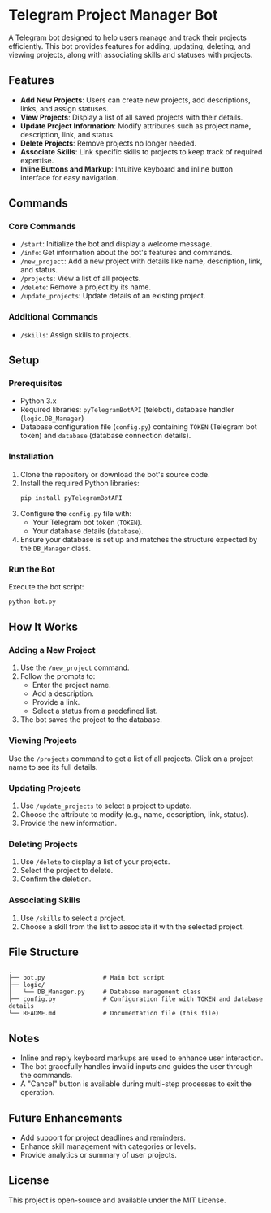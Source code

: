 # Telegram Project Manager Bot

A Telegram bot designed to help users manage and track their projects efficiently. This bot provides features for adding, updating, deleting, and viewing projects, along with associating skills and statuses with projects.

## Features

- **Add New Projects**: Users can create new projects, add descriptions, links, and assign statuses.
- **View Projects**: Display a list of all saved projects with their details.
- **Update Project Information**: Modify attributes such as project name, description, link, and status.
- **Delete Projects**: Remove projects no longer needed.
- **Associate Skills**: Link specific skills to projects to keep track of required expertise.
- **Inline Buttons and Markup**: Intuitive keyboard and inline button interface for easy navigation.

## Commands

### Core Commands
- `/start`: Initialize the bot and display a welcome message.
- `/info`: Get information about the bot's features and commands.
- `/new_project`: Add a new project with details like name, description, link, and status.
- `/projects`: View a list of all projects.
- `/delete`: Remove a project by its name.
- `/update_projects`: Update details of an existing project.

### Additional Commands
- `/skills`: Assign skills to projects.

## Setup

### Prerequisites

- Python 3.x
- Required libraries: `pyTelegramBotAPI` (telebot), database handler (`logic.DB_Manager`)
- Database configuration file (`config.py`) containing `TOKEN` (Telegram bot token) and `database` (database connection details).

### Installation

1. Clone the repository or download the bot's source code.
2. Install the required Python libraries:
   ```bash
   pip install pyTelegramBotAPI
   ```
3. Configure the `config.py` file with:
   - Your Telegram bot token (`TOKEN`).
   - Your database details (`database`).
4. Ensure your database is set up and matches the structure expected by the `DB_Manager` class.

### Run the Bot

Execute the bot script:
```bash
python bot.py
```

## How It Works

### Adding a New Project
1. Use the `/new_project` command.
2. Follow the prompts to:
   - Enter the project name.
   - Add a description.
   - Provide a link.
   - Select a status from a predefined list.
3. The bot saves the project to the database.

### Viewing Projects
Use the `/projects` command to get a list of all projects. Click on a project name to see its full details.

### Updating Projects
1. Use `/update_projects` to select a project to update.
2. Choose the attribute to modify (e.g., name, description, link, status).
3. Provide the new information.

### Deleting Projects
1. Use `/delete` to display a list of your projects.
2. Select the project to delete.
3. Confirm the deletion.

### Associating Skills
1. Use `/skills` to select a project.
2. Choose a skill from the list to associate it with the selected project.

## File Structure

```
.
├── bot.py                # Main bot script
├── logic/
│   └── DB_Manager.py     # Database management class
├── config.py             # Configuration file with TOKEN and database details
└── README.md             # Documentation file (this file)
```

## Notes

- Inline and reply keyboard markups are used to enhance user interaction.
- The bot gracefully handles invalid inputs and guides the user through the commands.
- A "Cancel" button is available during multi-step processes to exit the operation.

## Future Enhancements

- Add support for project deadlines and reminders.
- Enhance skill management with categories or levels.
- Provide analytics or summary of user projects.

## License

This project is open-source and available under the MIT License.
